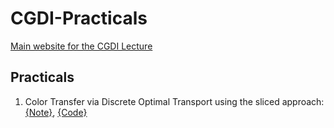 # CGDI-Practicals

[Main website for the CGDI Lecture](https://perso.liris.cnrs.fr/vincent.nivoliers/cgdi/)

## Practicals

1. Color Transfer via Discrete Optimal Transport using the sliced
   approach: [{Note}](https://codimd.math.cnrs.fr/s/s_rh7X9wF), [{Code}](https://github.com/dcoeurjo/CGDI-Practicals/tree/main/1-SlicedOptimalTransport)
